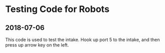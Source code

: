 # Testing Code for Robots

## 2018-07-06

This code is used to test the intake. Hook up port 5 to the intake, and then press up arrow key on the left.

